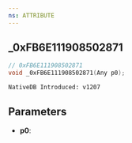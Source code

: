 ```yaml
---
ns: ATTRIBUTE
---
```

## _0xFB6E111908502871

```c
// 0xFB6E111908502871
void _0xFB6E111908502871(Any p0);
```

```
NativeDB Introduced: v1207
```

## Parameters
* **p0**:
